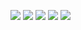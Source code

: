 ![](http://github-profile-summary-cards.vercel.app/api/cards/profile-details?username=ar90n&theme=default)
![](http://github-profile-summary-cards.vercel.app/api/cards/repos-per-language?username=ar90n&theme=default)
![](http://github-profile-summary-cards.vercel.app/api/cards/most-commit-language?username=ar90n&theme=default)
![](http://github-profile-summary-cards.vercel.app/api/cards/stats?username=ar90n&theme=default)
![](http://github-profile-summary-cards.vercel.app/api/cards/productive-time?username=ar90n&theme=default&utcOffset=8)
